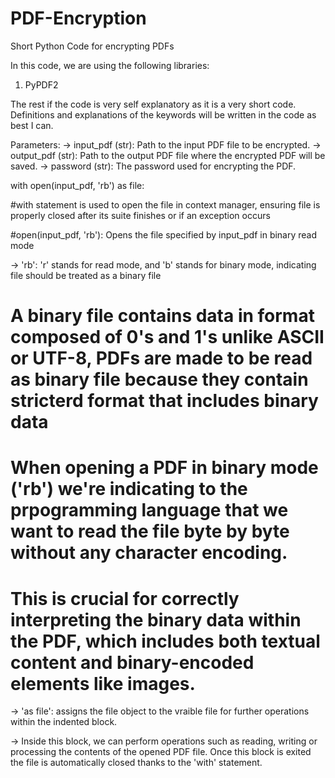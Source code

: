 # PDF-Encryption
Short Python Code for encrypting PDFs

In this code, we are using the following libraries:
1) PyPDF2

The rest if the code is very self explanatory as it is a very short code.
Definitions and explanations of the keywords will be written in the code as best I can.


 Parameters:
  -> input_pdf (str): Path to the input PDF file to be encrypted.
  -> output_pdf (str): Path to the output PDF file where the encrypted PDF will be saved.
  -> password (str): The password used for encrypting the PDF.

with open(input_pdf, 'rb') as file:

  #with statement is used to open the file in context manager, ensuring file is properly closed after its suite finishes or if an exception occurs
  
  #open(input_pdf, 'rb'): Opens the file specified by input_pdf in binary read mode
  
   -> 'rb': 'r' stands for read mode, and 'b' stands for binary mode, indicating file should be treated as a binary file
    
   # A binary file contains data in format composed of 0's and 1's unlike ASCII or UTF-8, PDFs are made to be read as binary file because they contain stricterd format that includes binary data
    
   # When opening a PDF in binary mode ('rb') we're indicating to the prpogramming language that we want to read the file byte by byte without any character encoding.
    
   # This is crucial for correctly interpreting the binary data within the PDF, which includes both textual content and binary-encoded elements like images.
    
   -> 'as file': assigns the file object to the vraible file for further operations within the indented block.
    
   -> Inside this block, we can perform operations such as reading, writing or processing the contents of the opened PDF file. Once this block is exited  the file is automatically closed thanks to the 'with' statement.
    
